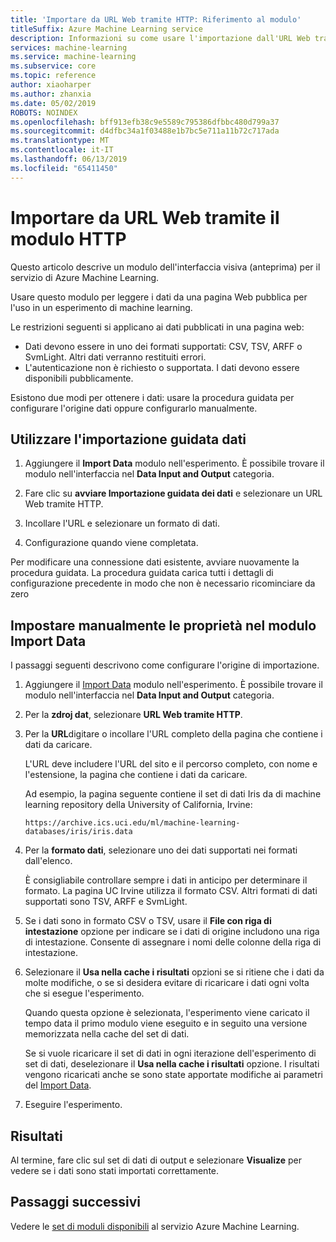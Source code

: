 ```yaml
---
title: 'Importare da URL Web tramite HTTP: Riferimento al modulo'
titleSuffix: Azure Machine Learning service
description: Informazioni su come usare l'importazione dall'URL Web tramite il modulo HTTP nel servizio Azure Machine Learning per leggere i dati da una pagina Web pubblica per l'uso in un esperimento di machine learning.
services: machine-learning
ms.service: machine-learning
ms.subservice: core
ms.topic: reference
author: xiaoharper
ms.author: zhanxia
ms.date: 05/02/2019
ROBOTS: NOINDEX
ms.openlocfilehash: bff913efb38c9e5589c795386dfbbc480d799a37
ms.sourcegitcommit: d4dfbc34a1f03488e1b7bc5e711a11b72c717ada
ms.translationtype: MT
ms.contentlocale: it-IT
ms.lasthandoff: 06/13/2019
ms.locfileid: "65411450"
---
```

# <a name="import-from-web-url-via-http-module"></a>Importare da URL Web tramite il modulo HTTP

Questo articolo descrive un modulo dell'interfaccia visiva (anteprima) per il servizio di Azure Machine Learning.

Usare questo modulo per leggere i dati da una pagina Web pubblica per l'uso in un esperimento di machine learning.

Le restrizioni seguenti si applicano ai dati pubblicati in una pagina web:

- Dati devono essere in uno dei formati supportati: CSV, TSV, ARFF o SvmLight. Altri dati verranno restituiti errori.
- L'autenticazione non è richiesto o supportata. I dati devono essere disponibili pubblicamente. 

Esistono due modi per ottenere i dati: usare la procedura guidata per configurare l'origine dati oppure configurarlo manualmente.

## <a name="use-the-data-import-wizard"></a>Utilizzare l'importazione guidata dati

1. Aggiungere il **Import Data** modulo nell'esperimento. È possibile trovare il modulo nell'interfaccia nel **Data Input and Output** categoria.

2. Fare clic su **avviare Importazione guidata dei dati** e selezionare un URL Web tramite HTTP.

3. Incollare l'URL e selezionare un formato di dati.

4. Configurazione quando viene completata.

Per modificare una connessione dati esistente, avviare nuovamente la procedura guidata. La procedura guidata carica tutti i dettagli di configurazione precedente in modo che non è necessario ricominciare da zero

## <a name="manually-set-properties-in-the-import-data-module"></a>Impostare manualmente le proprietà nel modulo Import Data

I passaggi seguenti descrivono come configurare l'origine di importazione.

1. Aggiungere il [Import Data](import-data.md) modulo nell'esperimento. È possibile trovare il modulo nell'interfaccia nel **Data Input and Output** categoria.

2. Per la **zdroj dat**, selezionare **URL Web tramite HTTP**.

3. Per la **URL**digitare o incollare l'URL completo della pagina che contiene i dati da caricare.

    L'URL deve includere l'URL del sito e il percorso completo, con nome e l'estensione, la pagina che contiene i dati da caricare.

    Ad esempio, la pagina seguente contiene il set di dati Iris da di machine learning repository della University of California, Irvine:

    `https://archive.ics.uci.edu/ml/machine-learning-databases/iris/iris.data`

4. Per la **formato dati**, selezionare uno dei dati supportati nei formati dall'elenco.

    È consigliabile controllare sempre i dati in anticipo per determinare il formato. La pagina UC Irvine utilizza il formato CSV. Altri formati di dati supportati sono TSV, ARFF e SvmLight.

5. Se i dati sono in formato CSV o TSV, usare il **File con riga di intestazione** opzione per indicare se i dati di origine includono una riga di intestazione. Consente di assegnare i nomi delle colonne della riga di intestazione.

6. Selezionare il **Usa nella cache i risultati** opzioni se si ritiene che i dati da molte modifiche, o se si desidera evitare di ricaricare i dati ogni volta che si esegue l'esperimento.

    Quando questa opzione è selezionata, l'esperimento viene caricato il tempo data il primo modulo viene eseguito e in seguito una versione memorizzata nella cache del set di dati.

    Se si vuole ricaricare il set di dati in ogni iterazione dell'esperimento di set di dati, deselezionare il **Usa nella cache i risultati** opzione. I risultati vengono ricaricati anche se sono state apportate modifiche ai parametri del [Import Data](import-data.md).

7. Eseguire l'esperimento.

## <a name="results"></a>Risultati

Al termine, fare clic sul set di dati di output e selezionare **Visualize** per vedere se i dati sono stati importati correttamente.


## <a name="next-steps"></a>Passaggi successivi

Vedere le [set di moduli disponibili](module-reference.md) al servizio Azure Machine Learning. 